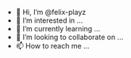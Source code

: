 - 👋 Hi, I’m @felix-playz
- 👀 I’m interested in ...
- 🌱 I’m currently learning ...
- 💞️ I’m looking to collaborate on ...
- 📫 How to reach me ...

<!---
felix-playz/felix-playz is a ✨ special ✨ repository because its `README.md` (this file) appears on your GitHub profile.
You can click the Preview link to take a look at your changes.
--->
